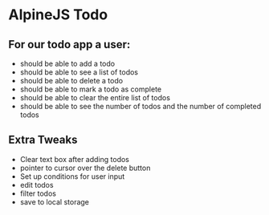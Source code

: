 # AlpineJS Todo

## For our todo app a user:
- should be able to add a todo
- should be able to see a list of todos
- should be able to delete a todo
- should be able to mark a todo as complete
- should be able to clear the entire list of todos
- should be able to see the number of todos and the number of completed todos

## Extra Tweaks
- Clear text box after adding todos
- pointer to cursor over the delete button
- Set up conditions for user input
- edit todos
- filter todos
- save to local storage
